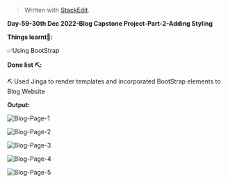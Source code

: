 ﻿<!DOCTYPE html>
<html>

<head>
  <meta charset="utf-8">
  <meta name="viewport" content="width=device-width, initial-scale=1.0">
  <link rel="stylesheet" href="https://stackedit.io/style.css" />
</head>

<body class="stackedit">
  <div class="stackedit__html"><blockquote>
<p>Written with <a href="https://stackedit.io/">StackEdit</a>.</p>
</blockquote>
<p><strong>Day-59-30th Dec 2022-Blog Capstone Project-Part-2-Adding Styling</strong></p>
<p><strong>Things learnt📝:</strong></p>
<p>✅Using BootStrap</p>
<p><strong>Done list ⛏️:</strong></p>
<p>⛏️ Used Jinga to render templates and incorporated BootStrap elements to Blog Website</p>
<p><strong>Output:</strong></p>
<p><img src="https://i.imgur.com/NErMzcr.png" alt="Blog-Page-1"></p>
<p><img src="https://i.imgur.com/D3Eg9eb.png" alt="Blog-Page-2"></p>
<p><img src="https://i.imgur.com/B5z9Unr.png" alt="Blog-Page-3"></p>
<p><img src="https://i.imgur.com/sDZrTqX.png" alt="Blog-Page-4"></p>
<p><img src="https://i.imgur.com/xXHG0xl.png" alt="Blog-Page-5"></p>
</div>
</body>

</html>
